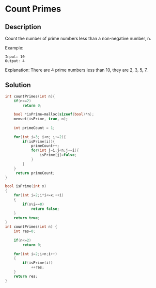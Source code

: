 # Count Primes
## Description
Count the number of prime numbers less than a non-negative number, n.

Example:
```
Input: 10
Output: 4
```
Explanation: There are 4 prime numbers less than 10, they are 2, 3, 5, 7.
## Solution
```c
int countPrimes(int n){
    if(n<=2)
        return 0;
    
    bool *isPrime=malloc(sizeof(bool)*n);
    memset(isPrime, true, n);
    
    int primeCount = 1;
    
    for(int i=3; i<n; i+=2){
        if(isPrime[i]){
            primeCount++;
            for(int j=i;j<n;j+=i){
                isPrime[j]=false;
            }
        }
    }
     return primeCount;
}
```
```c
bool isPrime(int x)
{
    for(int i=2;i*i<=x;++i)
    {
        if(x%i==0)
            return false;
    }
    return true;
}
int countPrimes(int n) {
    int res=0;
    
    if(n<=2)
        return 0;
    
    for(int i=2;i<n;i++)
    {
        if(isPrime(i))
            ++res;
    }
    return res;
}
```